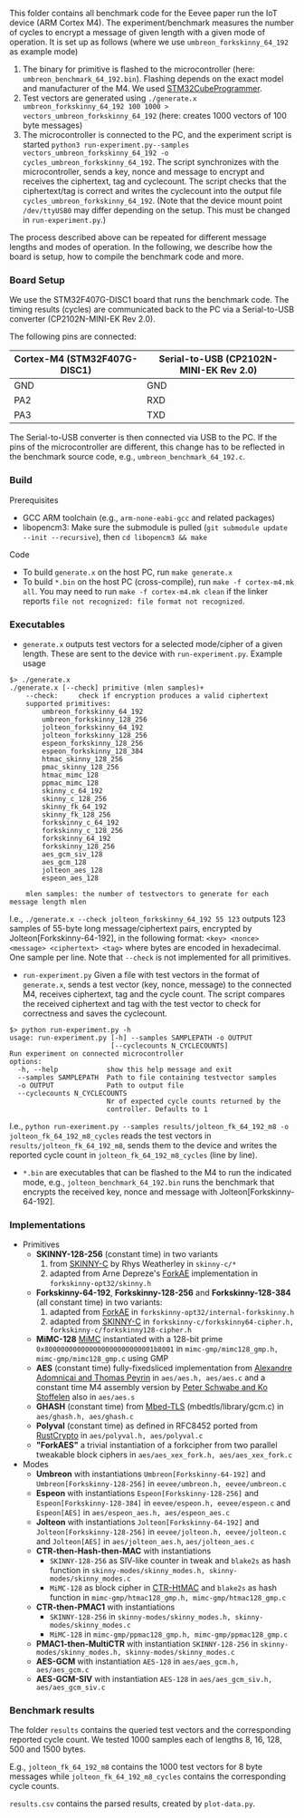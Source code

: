 This folder contains all benchmark code for the Eevee paper run the IoT device (ARM Cortex M4).
The experiment/benchmark measures the number of cycles to encrypt a message of given length with a given mode of operation.
It is set up as follows (where we use `umbreon_forkskinny_64_192` as example mode)
  1. The binary for primitive is flashed to the microcontroller (here: `umbreon_benchmark_64_192.bin`). Flashing depends on the exact model and manufacturer of the M4. We used [STM32CubeProgrammer](https://www.st.com/en/development-tools/stm32cubeprog.html).
  2. Test vectors are generated using `./generate.x umbreon_forkskinny_64_192 100 1000 > vectors_umbreon_forkskinny_64_192` (here: creates 1000 vectors of 100 byte messages)
  3. The microcontroller is connected to the PC, and the experiment script is started `python3 run-experiment.py--samples vectors_umbreon_forkskinny_64_192 -o cycles_umbreon_forkskinny_64_192`.
     The script synchronizes with the microcontroller, sends a key, nonce and message to encrypt and receives the ciphertext, tag and cyclecount. The script checks that the ciphertext/tag is correct and writes the cyclecount into the output file `cycles_umbreon_forkskinny_64_192`. (Note that the device mount point `/dev/ttyUSB0` may differ depending on the setup. This must be changed in `run-experiment.py`.)

The process described above can be repeated for different message lengths and modes of operation. In the following, we describe how the board is setup, how to compile the benchmark code and more.

### Board Setup
We use the STM32F407G-DISC1 board that runs the benchmark code. The timing results
(cycles) are communicated back to the PC via a Serial-to-USB converter (CP2102N-MINI-EK Rev 2.0).

The following pins are connected:

| Cortex-M4 (STM32F407G-DISC1) | Serial-to-USB (CP2102N-MINI-EK Rev 2.0) |
|------------------------------|-----------------------------------------|
| GND                          | GND                                     |
| PA2                          | RXD                                     |
| PA3                          | TXD                                     |

The Serial-to-USB converter is then connected via USB to the PC. If the pins of the microcontroller are different, this change has to be reflected in the benchmark source code, e.g., `umbreon_benchmark_64_192.c`.

### Build
Prerequisites
  - GCC ARM toolchain (e.g., `arm-none-eabi-gcc` and related packages)
  - libopencm3: Make sure the submodule is pulled (`git submodule update --init --recursive`), then `cd libopencm3 && make`

Code
  - To build `generate.x` on the host PC, run `make generate.x`
  - To build `*.bin` on the host PC (cross-compile), run `make -f cortex-m4.mk all`.
  You may need to run `make -f cortex-m4.mk clean` if the linker reports `file not recognized: file format not recognized`.

### Executables
- `generate.x` outputs test vectors for a selected mode/cipher of a given length.
These are sent to the device with `run-experiment.py`.
Example usage
```
$> ./generate.x
./generate.x [--check] primitive (mlen samples)+
	--check:	 check if encryption produces a valid ciphertext
	supported primitives:
		umbreon_forkskinny_64_192
		umbreon_forkskinny_128_256
		jolteon_forkskinny_64_192
		jolteon_forkskinny_128_256
		espeon_forkskinny_128_256
		espeon_forkskinny_128_384
		htmac_skinny_128_256
		pmac_skinny_128_256
		htmac_mimc_128
		ppmac_mimc_128
		skinny_c_64_192
		skinny_c_128_256
		skinny_fk_64_192
		skinny_fk_128_256
		forkskinny_c_64_192
		forkskinny_c_128_256
		forkskinny_64_192
		forkskinny_128_256
		aes_gcm_siv_128
		aes_gcm_128
		jolteon_aes_128
		espeon_aes_128

	mlen samples: the number of testvectors to generate for each message length mlen
```
I.e., `./generate.x --check jolteon_forkskinny_64_192 55 123` outputs 123 samples of 55-byte long message/ciphertext pairs, encrypted by Jolteon[Forkskinny-64-192], in the following format: `<key> <nonce> <message> <ciphertext> <tag>` where bytes are encoded in hexadecimal. One sample per line. Note that `--check` is not implemented for all primitives.

- `run-experiment.py` Given a file with test vectors in the format of `generate.x`, sends a test vector (key, nonce, message) to the connected M4, receives ciphertext, tag and the cycle count. The script compares the received ciphertext and tag with the test vector to check for correctness and saves the cyclecount.
```
$> python run-experiment.py -h
usage: run-experiment.py [-h] --samples SAMPLEPATH -o OUTPUT
                         [--cyclecounts N_CYCLECOUNTS]
Run experiment on connected microcontroller
options:
  -h, --help            show this help message and exit
  --samples SAMPLEPATH  Path to file containing testvector samples
  -o OUTPUT             Path to output file
  --cyclecounts N_CYCLECOUNTS
                        Nr of expected cycle counts returned by the
                        controller. Defaults to 1
```
I.e., `python run-exeriment.py --samples results/jolteon_fk_64_192_m8 -o jolteon_fk_64_192_m8_cycles` reads the test vectors in `results/jolteon_fk_64_192_m8`, sends them to the device and writes the reported cycle count in `jolteon_fk_64_192_m8_cycles` (line by line).

- `*.bin` are executables that can be flashed to the M4 to run the indicated mode, e.g., `jolteon_benchmark_64_192.bin` runs the benchmark that encrypts the received key, nonce and message with Jolteon[Forkskinny-64-192].

### Implementations
- Primitives
  - **SKINNY-128-256** (constant time)  in two variants
    1. from [SKINNY-C](https://github.com/rweather/skinny-c) by Rhys Weatherley in `skinny-c/*`
    2. adapted from Arne Depreze's [ForkAE](https://github.com/ArneDeprez1/ForkAE-SW) implementation in `forkskinny-opt32/skinny.h`
  - **Forkskinny-64-192**, **Forkskinny-128-256** and **Forkskinny-128-384** (all constant time) in two variants:
    1. adapted from [ForkAE](https://github.com/ArneDeprez1/ForkAE-SW) in `forkskinny-opt32/internal-forkskinny.h`
    2. adapted from [SKINNY-C](https://github.com/rweather/skinny-c) in `forkskinny-c/forkskinny64-cipher.h, forkskinny-c/forkskinny128-cipher.h`
  - **MiMC-128** [MiMC](https://eprint.iacr.org/2016/492) instantiated with a 128-bit prime `0x800000000000000000000000001b8001` in `mimc-gmp/mimc128_gmp.h, mimc-gmp/mimc128_gmp.c` using GMP
  - **AES** (constant time) fully-fixedsliced implementation from [Alexandre Adomnicai and Thomas Peyrin](https://github.com/aadomn/aes/) in `aes/aes.h, aes/aes.c` and a constant time M4 assembly version by [Peter Schwabe and Ko Stoffelen](https://github.com/Ko-/aes-armcortexm) also in `aes/aes.s`
  - **GHASH** (constant time) from [Mbed-TLS](https://github.com/Mbed-TLS/mbedtls) (mbedtls/library/gcm.c) in `aes/ghash.h, aes/ghash.c`
  - **Polyval** (constant time) as defined in RFC8452 ported from [RustCrypto](https://github.com/RustCrypto/universal-hashes/blob/master/polyval/src/backend/soft32.rs) in `aes/polyval.h, aes/polyval.c`
  - **"ForkAES"** a trivial instantiation of a forkcipher from two parallel tweakable block ciphers in `aes/aes_xex_fork.h, aes/aes_xex_fork.c`
- Modes
  - **Umbreon** with instantiations `Umbreon[Forkskinny-64-192]` and `Umbreon[Forkskinny-128-256]` in `eevee/umbreon.h, eevee/umbreon.c`
  - **Espeon** with instantiations `Espeon[Forkskinny-128-256]` and `Espeon[Forkskinny-128-384]` in `eevee/espeon.h, eevee/espeon.c` and `Espeon[AES]` in `aes/espeon_aes.h, aes/espeon_aes.c`
  - **Jolteon** with instantiations `Jolteon[Forkskinny-64-192]` and `Jolteon[Forkskinny-128-256]` in `eevee/jolteon.h, eevee/jolteon.c` and `Jolteon[AES]` in `aes/jolteon_aes.h`, `aes/jolteon_aes.c`
  - **CTR-then-Hash-then-MAC** with instantiations
    - `SKINNY-128-256` as SIV-like counter in tweak and `blake2s` as hash function in `skinny-modes/skinny_modes.h, skinny-modes/skinny_modes.c`
    - `MiMC-128` as block cipher in [CTR-HtMAC](https://eprint.iacr.org/2017/496) and `blake2s` as hash function in `mimc-gmp/htmac128_gmp.h, mimc-gmp/htmac128_gmp.c`
  - **CTR-then-PMAC1** with instantiations
    - `SKINNY-128-256` in `skinny-modes/skinny_modes.h, skinny-modes/skinny_modes.c`
    - `MiMC-128` in `mimc-gmp/ppmac128_gmp.h, mimc-gmp/ppmac128_gmp.c`
  - **PMAC1-then-MultiCTR** with instantiation `SKINNY-128-256` in `skinny-modes/skinny_modes.h, skinny-modes/skinny_modes.c`
  - **AES-GCM** with instantiation `AES-128` in `aes/aes_gcm.h, aes/aes_gcm.c`
  - **AES-GCM-SIV** with instantiation `AES-128` in `aes/aes_gcm_siv.h, aes/aes_gcm_siv.c`

### Benchmark results
The folder `results` contains the queried test vectors and the corresponding reported cycle count. We tested 1000 samples each of lengths 8, 16, 128, 500 and 1500 bytes.

E.g., `jolteon_fk_64_192_m8` contains the 1000 test vectors for 8 byte messages while `jolteon_fk_64_192_m8_cycles` contains the corresponding cycle counts.

`results.csv` contains the parsed results, created by `plot-data.py`.

